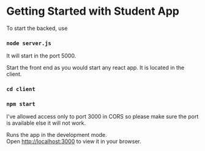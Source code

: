 # Getting Started with Student App

To start the backed, use 

### `node server.js`

It will start in the port 5000. 

Start the front end as you would start any react app. It is located in the client. 

### `cd client`
### `npm start`

I've allowed access only to port 3000 in CORS so please make sure the port is available else it will not work. 

Runs the app in the development mode.\
Open [http://localhost:3000](http://localhost:3000) to view it in your browser.